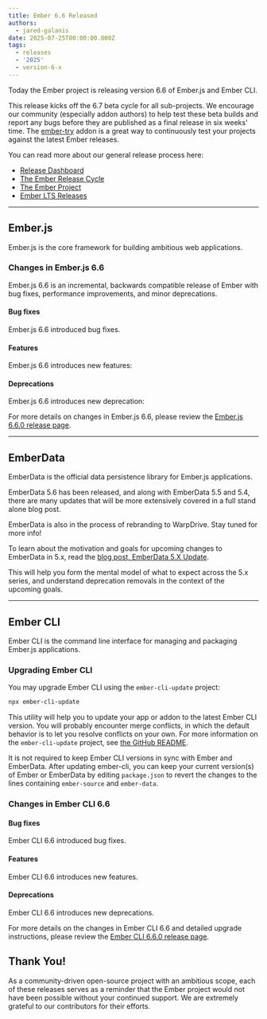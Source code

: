 ```yaml
---
title: Ember 6.6 Released
authors:
  - jared-galanis
date: 2025-07-25T00:00:00.000Z
tags:
  - releases
  - '2025'
  - version-6-x
---
```


Today the Ember project is releasing version 6.6 of Ember.js and Ember CLI.

This release kicks off the 6.7 beta cycle for all sub-projects. We encourage our community (especially addon authors) to help test these beta builds and report any bugs before they are published as a final release in six weeks' time. The [ember-try](https://github.com/ember-cli/ember-try) addon is a great way to continuously test your projects against the latest Ember releases.

You can read more about our general release process here:

- [Release Dashboard](http://emberjs.com/releases/)
- [The Ember Release Cycle](https://blog.emberjs.com/new-ember-release-process/)
- [The Ember Project](https://blog.emberjs.com/ember-project-at-2-0/)
- [Ember LTS Releases](https://blog.emberjs.com/announcing-embers-first-lts/)

---

## Ember.js

Ember.js is the core framework for building ambitious web applications.

### Changes in Ember.js 6.6

Ember.js 6.6 is an incremental, backwards compatible release of Ember with bug fixes, performance improvements, and minor deprecations.

#### Bug fixes

Ember.js 6.6 introduced <insert> bug fixes.

#### Features

Ember.js 6.6 introduces <insert> new features:

#### Deprecations

Ember.js 6.6 introduces <insert> new deprecation:

For more details on changes in Ember.js 6.6, please review the [Ember.js 6.6.0 release page](https://github.com/emberjs/ember.js/releases/tag/v6.6.0-ember-source).

---

## EmberData

EmberData is the official data persistence library for Ember.js applications.

EmberData 5.6 has been released, and along with EmberData 5.5 and 5.4, there are many updates that will be more extensively covered in a full stand alone blog post.

EmberData is also in the process of rebranding to WarpDrive. Stay tuned for more info!

To learn about the motivation and goals for upcoming changes to EmberData in 5.x,
read the [blog post, EmberData 5.X Update](https://blog.emberjs.com/ember-data-5-x-update-2023-04-15/).

<!-- alex ignore retext-equality -->

This will help you form the mental model of what to expect across the 5.x series,
and understand deprecation removals in the context of the upcoming goals.

---

## Ember CLI

Ember CLI is the command line interface for managing and packaging Ember.js applications.

### Upgrading Ember CLI

You may upgrade Ember CLI using the `ember-cli-update` project:

```bash
npx ember-cli-update
```

This utility will help you to update your app or addon to the latest Ember CLI version. You will probably encounter merge conflicts, in which the default behavior is to let you resolve conflicts on your own. For more information on the `ember-cli-update` project, see [the GitHub README](https://github.com/ember-cli/ember-cli-update).

It is not required to keep Ember CLI versions in sync with Ember and EmberData. After updating ember-cli, you can keep your current version(s) of Ember or EmberData by editing `package.json` to revert the changes to the lines containing `ember-source` and `ember-data`.

### Changes in Ember CLI 6.6

#### Bug fixes

Ember CLI 6.6 introduced <insert> bug fixes.

#### Features

Ember CLI 6.6 introduces <insert> new features.

#### Deprecations

Ember CLI 6.6 introduces <insert> new deprecations.

For more details on the changes in Ember CLI 6.6 and detailed upgrade
instructions, please review the [Ember CLI 6.6.0 release page](https://github.com/ember-cli/ember-cli/releases/tag/v6.6.0-ember-cli).

## Thank You!

As a community-driven open-source project with an ambitious scope, each of these releases serves as a reminder that the Ember project would not have been possible without your continued support. We are extremely grateful to our contributors for their efforts.
